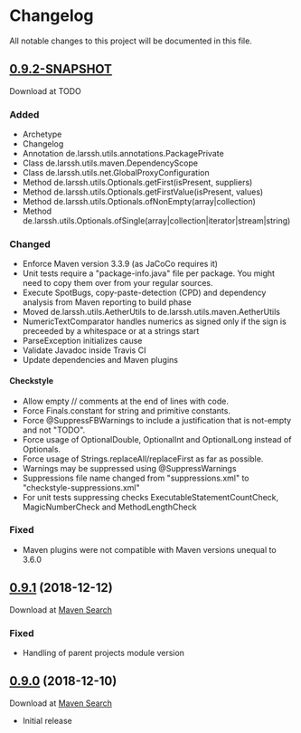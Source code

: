 # Changelog
All notable changes to this project will be documented in this file.

<a name="0.9.2"></a>

## [0.9.2-SNAPSHOT](https://github.com/lars-sh/parent/compare/3547b85c9a72fd0c10c00be9dd40ceee65fec7cf...master)

Download at TODO

### Added
* Archetype
* Changelog
* Annotation de.larssh.utils.annotations.PackagePrivate
* Class de.larssh.utils.maven.DependencyScope
* Class de.larssh.utils.net.GlobalProxyConfiguration
* Method de.larssh.utils.Optionals.getFirst(isPresent, suppliers)
* Method de.larssh.utils.Optionals.getFirstValue(isPresent, values)
* Method de.larssh.utils.Optionals.ofNonEmpty(array|collection)
* Method de.larssh.utils.Optionals.ofSingle(array|collection|iterator|stream|string)

### Changed
* Enforce Maven version 3.3.9 (as JaCoCo requires it)
* Unit tests require a "package-info.java" file per package. You might need to copy them over from your regular sources.
* Execute SpotBugs, copy-paste-detection (CPD) and dependency analysis from Maven reporting to build phase
* Moved de.larssh.utils.AetherUtils to de.larssh.utils.maven.AetherUtils
* NumericTextComparator handles numerics as signed only if the sign is preceeded by a whitespace or at a strings start
* ParseException initializes cause
* Validate Javadoc inside Travis CI
* Update dependencies and Maven plugins

#### Checkstyle
* Allow empty // comments at the end of lines with code.
* Force Finals.constant for string and primitive constants.
* Force @SuppressFBWarnings to include a justification that is not-empty and not "TODO".
* Force usage of OptionalDouble, OptionalInt and OptionalLong instead of Optionals.
* Force usage of Strings.replaceAll/replaceFirst as far as possible.
* Warnings may be suppressed using @SuppressWarnings
* Suppressions file name changed from "suppressions.xml" to "checkstyle-suppressions.xml"
* For unit tests suppressing checks ExecutableStatementCountCheck, MagicNumberCheck and MethodLengthCheck

### Fixed
* Maven plugins were not compatible with Maven versions unequal to 3.6.0

<a name="0.9.1"></a>

## [0.9.1](https://github.com/lars-sh/parent/compare/55696d71cc8c2946710a803945c0425967e4e83c...3547b85c9a72fd0c10c00be9dd40ceee65fec7cf) (2018-12-12)

Download at [Maven Search](https://search.maven.org/search?q=g:de.lars-sh%20AND%20%28a:parent%20a:root%20a:utils%20a:utils-annotations%20a:utils-test%29%20AND%20v:0.9.1)

### Fixed
* Handling of parent projects module version

<a name="0.9.0"></a>

## [0.9.0](https://github.com/lars-sh/parent/commit/55696d71cc8c2946710a803945c0425967e4e83c) (2018-12-10)

Download at [Maven Search](https://search.maven.org/search?q=g:de.lars-sh%20AND%20%28a:parent%20a:root%20a:utils%20a:utils-annotations%20a:utils-test%29%20AND%20v:0.9.0)

* Initial release
